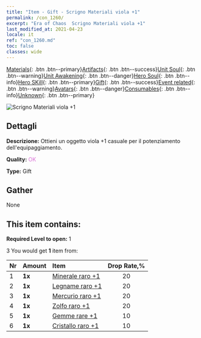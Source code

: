 ```yaml
---
title: "Item - Gift - Scrigno Materiali viola +1"
permalink: /con_1260/
excerpt: "Era of Chaos  Scrigno Materiali viola +1"
last_modified_at: 2021-04-23
locale: it
ref: "con_1260.md"
toc: false
classes: wide
---
```

 [Materials](/ItemsIT/){: .btn .btn--primary}[Artifacts](/ItemsIT/Artifacts/){: .btn .btn--success}[Unit Soul](/ItemsIT/UnitSoul/){: .btn .btn--warning}[Unit Awakening](/ItemsIT/UnitAwakening/){: .btn .btn--danger}[Hero Soul](/ItemsIT/HeroSoul/){: .btn .btn--info}[Hero SKill](/ItemsIT/HeroSkill/){: .btn .btn--primary}[Gift](/ItemsIT/Gift/){: .btn .btn--success}[Event related](/ItemsIT/Events/){: .btn .btn--warning}[Avatars](/ItemsIT/Avatars/){: .btn .btn--danger}[Consumables](/ItemsIT/Consumables/){: .btn .btn--info}[Unknown](/ItemsIT/Unknown/){: .btn .btn--primary}

 ![Scrigno Materiali viola +1](/images/t/i_304002.png)

## Dettagli
 **Descrizione:** Ottieni un oggetto viola +1 casuale per il potenziamento dell'equipaggiamento.

 **Quality:** <span style="color: #DA70D6">OK</span>

 **Type:** Gift

## Gather

  None

## This item contains:

 **Required Level to open:** 1

 3 You would get **1** item  from:

  | Nr | Amount |     Item    | Drop Rate,% |
  |:---|:-------|:------------|:---------:|
  | 1 |  **1x** | [Minerale raro +1](/ItemsIT/mat_40/) | 20 | 
  | 2 |  **1x** | [Legname raro +1](/ItemsIT/mat_41/) | 20 | 
  | 3 |  **1x** | [Mercurio raro +1](/ItemsIT/mat_42/) | 20 | 
  | 4 |  **1x** | [Zolfo raro +1](/ItemsIT/mat_43/) | 20 | 
  | 5 |  **1x** | [Gemme rare +1](/ItemsIT/mat_44/) | 10 | 
  | 6 |  **1x** | [Cristallo raro +1](/ItemsIT/mat_45/) | 10 | 
